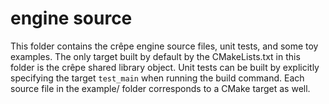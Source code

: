 # engine source

This folder contains the crêpe engine source files, unit tests, and some toy
examples. The only target built by default by the CMakeLists.txt in this folder
is the crêpe shared library object. Unit tests can be built by explicitly
specifying the target `test_main` when running the build command. Each source
file in the example/ folder corresponds to a CMake target as well.

